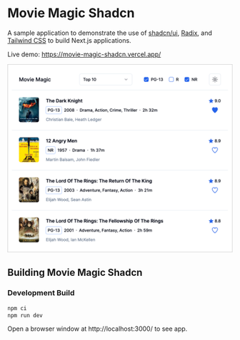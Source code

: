 # Movie Magic Shadcn

A sample application to demonstrate the use of
[shadcn/ui](https://ui.shadcn.com/), [Radix](https://www.radix-ui.com/), and
[Tailwind CSS](https://tailwindcss.com/) to build Next.js applications.

Live demo: https://movie-magic-shadcn.vercel.app/

![Movie Magic Screenshot](assets/movie-magic-screenshot.png)

## Building Movie Magic Shadcn

### Development Build

```shell
npm ci
npm run dev
```

Open a browser window at http://localhost:3000/ to see app.
